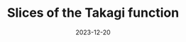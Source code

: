 ---
title: "Slices of the Takagi function"
collection: publications
permalink: /publications/slices-of-takagi
date: 2023-12-20
venue: 'Ergod. Theory Dyn. Syst.'
citation: 'R. Anttila, B. Bárány, A. Käenmäki, (2023). <i>Slices of the Takagi dunction</i>. Ergod. Theory Dyn. Syst., Published online, 1-32'
authors: 'R. Anttila, B. Bárány, A. Käenmäki'
arxiv: 'https://arxiv.org/abs/2305.08181'
paperlink: 'https://doi.org/10.1017/etds.2023.117 '
pdf: '../files/takagi.pdf'
---